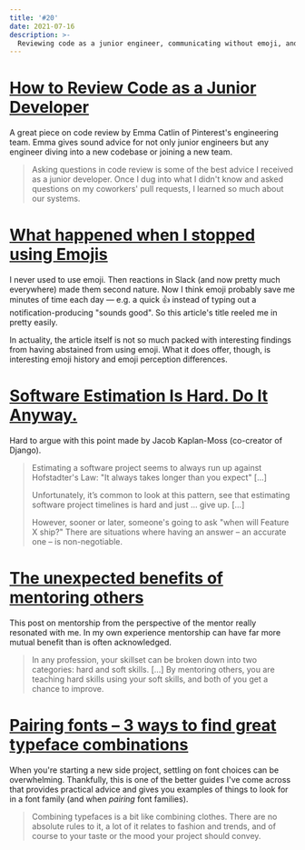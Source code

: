 ```yaml
---
title: '#20'
date: 2021-07-16
description: >-
  Reviewing code as a junior engineer, communicating without emoji, and the unexpected benefits of mentoring others.
---
```


# [How to Review Code as a Junior Developer](https://medium.com/pinterest-engineering/how-to-review-code-as-a-junior-developer-10ffb7846958)

A great piece on code review by Emma Catlin of Pinterest's engineering team. Emma gives sound advice for not only junior engineers but any engineer diving into a new codebase or joining a new team.

> Asking questions in code review is some of the best advice I received as a junior developer. Once I dug into what I didn't know and asked questions on my coworkers' pull requests, I learned so much about our systems.

# [What happened when I stopped using Emojis](https://thistooshallgrow.com/blog/emoji-stop)

I never used to use emoji. Then reactions in Slack (and now pretty much everywhere) made them second nature. Now I think emoji probably save me minutes of time each day — e.g. a quick 👍 instead of typing out a notification-producing "sounds good". So this article's title reeled me in pretty easily.

In actuality, the article itself is not so much packed with interesting findings from having abstained from using emoji. What it does offer, though, is interesting emoji history and emoji perception differences.

# [Software Estimation Is Hard. Do It Anyway.](https://jacobian.org/2021/may/20/estimation/)

Hard to argue with this point made by Jacob Kaplan-Moss (co-creator of Django).

> Estimating a software project seems to always run up against Hofstadter's Law: "It always takes longer than you expect" [...]
>
> Unfortunately, it’s common to look at this pattern, see that estimating software project timelines is hard and just … give up. [...]
>
> However, sooner or later, someone's going to ask "when will Feature X ship?" There are situations where having an answer – an accurate one – is non-negotiable.

# [The unexpected benefits of mentoring others](https://stackoverflow.blog/2021/07/07/the-unexpected-benefits-of-mentoring-others/)

This post on mentorship from the perspective of the mentor really resonated with me. In my own experience mentorship can have far more mutual benefit than is often acknowledged.

> In any profession, your skillset can be broken down into two categories: hard and soft skills. [...] By mentoring others, you are teaching hard skills using your soft skills, and both of you get a chance to improve.

# [Pairing fonts – 3 ways to find great typeface combinations](https://pimpmytype.com/pairing-fonts/)

When you're starting a new side project, settling on font choices can be overwhelming. Thankfully, this is one of the better guides I've come across that provides practical advice and gives you examples of things to look for in a font family (and when _pairing_ font families).

> Combining typefaces is a bit like combining clothes. There are no absolute rules to it, a lot of it relates to fashion and trends, and of course to your taste or the mood your project should convey.

